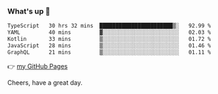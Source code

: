 ### What's up 👋

<!--START_SECTION:waka-->

```txt
TypeScript   30 hrs 32 mins  ███████████████████████▒░   92.99 %
YAML         40 mins         ▓░░░░░░░░░░░░░░░░░░░░░░░░   02.03 %
Kotlin       33 mins         ▒░░░░░░░░░░░░░░░░░░░░░░░░   01.72 %
JavaScript   28 mins         ▒░░░░░░░░░░░░░░░░░░░░░░░░   01.46 %
GraphQL      21 mins         ▒░░░░░░░░░░░░░░░░░░░░░░░░   01.11 %
```

<!--END_SECTION:waka-->

👉 [my GitHub Pages](https://ykzhukian.github.io)

Cheers, have a great day.

